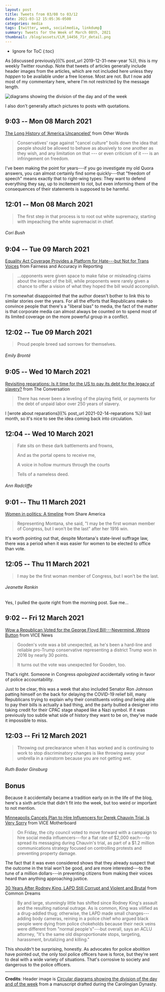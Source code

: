 ```yaml
---
layout: post
title: Tweets from 03/08 to 03/12
date: 2021-03-12 15:05:36-0500
categories: media
tags: [twitter, week, socialmedia, linkdump]
summary: Tweets for the Week of March 08th, 2021
thumbnail: /blog/assets/CLM_14456_71r_detail.png
---
```


* Ignore for ToC
{:toc}

As [discussed previously]({% post_url 2019-12-31-new-year %}), this is my weekly Twitter roundup.  Note that tweets of articles generally include header images from the articles, which are not included here unless they *happen* to be available under a free license.  Most are not.  But I now add most of my commentary here, where I'm not restricted by the message length.

![diagrams showing the division of the day and of the week](/blog/assets/CLM_14456_71r_detail.png "diagrams showing the division of the day and of the week")

I also don't generally attach pictures to posts with quotations.

## 9:03 -- Mon 08 March 2021

[<i class="fab fa-twitter-square"></i>](https://jcolag.github.io/twitter/1368925219528744970) [The Long History of ‘America Uncanceled'](https://otherwords.org/the-long-history-of-america-uncanceled/) from Other Words

 > Conservatives' rage against "cancel culture" boils down the idea that people should be allowed to behave as abusively to one another as they wish, and any limitation on that --- or even criticism of it --- is an infringement on freedom.

I've been making the point for years---if you go investigate my old Quora answers, you can almost certainly find some quickly---that "freedom of speech" means exactly that to right-wing types:  They want to defend everything they say, up to incitement to riot, but even informing them of the consequences of their statements is supposed to be harmful.

## 12:01 -- Mon 08 March 2021

[<i class="fab fa-twitter"></i>](https://jcolag.github.io/twitter/1368970014523465728)

 > The first step in that process is to root out white supremacy, starting with impeaching the white supremacist in chief.

###### Cori Bush

## 9:04 -- Tue 09 March 2021

[<i class="fab fa-twitter-square"></i>](https://jcolag.github.io/twitter/1369287858859687936) [Equality Act Coverage Provides a Platform for Hate---but Not for Trans Voices](https://fair.org/home/equality-act-coverage-provides-a-platform-for-hate-but-not-for-trans-voices/) from Fairness and Accuracy in Reporting

 > ...opponents were given space to make false or misleading claims about the impact of the bill, while proponents were rarely given a chance to offer a vision of what they hoped the bill would accomplish.

I'm somewhat disappointed that the author doesn't bother to link this to similar stories over the years.  For all the efforts that Republicans make to convince people that there's a "liberal bias" to media, the fact of the matter is that corporate media can almost always be counted on to spend most of its limited coverage on the more powerful group in a conflict.

## 12:02 -- Tue 09 March 2021

[<i class="fab fa-twitter"></i>](https://jcolag.github.io/twitter/1369332653984464897)

 > Proud people breed sad sorrows for themselves.

###### Emily Brontë

## 9:05 -- Wed 10 March 2021

[<i class="fab fa-twitter-square"></i>](https://jcolag.github.io/twitter/1369650498459025422) [Revisiting reparations: Is it time for the US to pay its debt for the legacy of slavery?](https://theconversation.com/revisiting-reparations-is-it-time-for-the-us-to-pay-its-debt-for-the-legacy-of-slavery-151972) from The Conversation

 > There has never been a leveling of the playing field, or payments for the debt of unpaid labor over 250 years of slavery.

I [wrote about reparations]({% post_url 2021-02-14-reparations %}) last month, so it's nice to see the idea coming back into circulation.

## 12:04 -- Wed 10 March 2021

[<i class="fab fa-twitter"></i>](https://jcolag.github.io/twitter/1369695545179054082)

 > Fate sits on these dark battlements and frowns,
 >
 > And as the portal opens to receive me,
 >
 > A voice in hollow murmurs through the courts
 >
 > Tells of a nameless deed.

###### Ann Radcliffe

## 9:01 -- Thu 11 March 2021

[<i class="fab fa-twitter-square"></i>](https://jcolag.github.io/twitter/1370011879523852293) [Women in politics: A timeline](https://share.america.gov/women-in-politics-timeline/) from Share America

 > Representing Montana, she said, "I may be the first woman member of Congress, but I won't be the last" after her 1916 win.

It's worth pointing out that, despite Montana's state-level suffrage law, there was a period when it was easier for women to be elected to office than vote.

## 12:05 -- Thu 11 March 2021

[<i class="fab fa-twitter"></i>](https://jcolag.github.io/twitter/1370058184669417478)

 > I may be the first woman member of Congress, but I won't be the last.

###### Jeanette Rankin

Yes, I pulled the quote right from the morning post.  Sue me...

## 9:02 -- Fri 12 March 2021

[<i class="fab fa-twitter-square"></i>](https://jcolag.github.io/twitter/1370374519043538946) [Wow a Republican Voted for the George Floyd Bill---Nevermind, Wrong Button](https://www.vice.com/en/article/g5bezq/wow-a-republican-voted-for-the-george-floyd-bilnevermind-wrong-button) from VICE News

 > Gooden's vote was a bit unexpected, as he's been a hard-line and reliable pro-Trump conservative representing a district Trump won in 2016 by nearly 30 points.
 >
 > It turns out the vote was unexpected for Gooden, too.

That's right.  Someone in Congress *apologized* accidentally voting in favor of police accountability.

Just to be clear, this was a week that also included Senator Ron Johnson patting himself on the back for delaying the COVID-19 relief bill, many Republicans trying to explain why their constituents voting *and* being able to pay their bills is actually a bad thing, and the party bullied a designer into taking credit for their CPAC stage shaped like a Nazi symbol.  If it was previously too subtle what side of history they want to be on, they've made it impossible to miss.

## 12:03 -- Fri 12 March 2021

[<i class="fab fa-twitter"></i>](https://jcolag.github.io/twitter/1370420069445042185)

 > Throwing out preclearance when it has worked and is continuing to work to stop discriminatory changes is like throwing away your umbrella in a rainstorm because you are not getting wet.

###### Ruth Bader Ginsburg

## Bonus

Because it accidentally became a tradition early on in the life of the blog, here's a sixth article that didn't fit into the week, but too weird or important to not mention.

<i class="fas fa-square"></i> [Minneapolis Cancels Plan to Hire Influencers for Derek Chauvin Trial, Is Very Sorry](https://www.vice.com/en/article/93w7na/minneapolis-cancels-plan-to-hire-influencers-for-derek-chauvin-trial) from VICE Motherboard

 > On Friday, the city council voted to move forward with a campaign to hire social media influencers---for a flat rate of $2,000 each---to spread its messaging during Chauvin's trial, as part of a $1.2 million communications strategy focused on controlling protests and preventing property damage.

The fact that it was even considered shows that they already suspect that the outcome in the trial won't be good, and are more interested---to the tune of a million dollars---in preventing citizens from making their voices heard than anything approaching justice.

<i class="fas fa-square"></i> [30 Years After Rodney King, LAPD Still Corrupt and Violent and Brutal](https://www.commondreams.org/further/2021/03/03/30-years-after-rodney-king-lapd-still-corrupt-and-violent-and-brutal) from Common Dreams

 > By and large, stunningly little has shifted since Rodney King's assault and the resulting national outrage. As is common, King was vilified as a drug-addled thug; otherwise, the LAPD made small changes---adding body cameras, reining in a police chief who argued black people were dying from police chokeholds because their neck veins were different from "normal people's"---but overall, says an ACLU attorney, "It's the same old disproportionate stops, targeting, harassment, brutalizing and killing."

This shouldn't be surprising, honestly.  As advocates for police abolition have pointed out, the only tool police officers have is force, but they're sent to deal with a wide variety of situations.  That's corrosive to society and dangerous to the police officers.

* * *

**Credits**:  Header image is [Circular diagrams showing the division of the day and of the week](https://en.wikipedia.org/wiki/Week#/media/File:CLM_14456_71r_detail.jpg) from a manuscript drafted during the Carolingian Dynasty.
